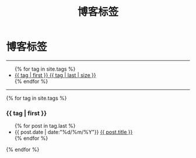 ﻿---
layout: default
title: 博客标签
permalink: /tags/
---

<div class="page-content wc-container">
    <h1>博客标签</h1><hr>
    <ul id="label_box">
        {% for tag in site.tags %}
            <li class="navigation-list"><a href="{{ site.baseurl }}/tags/#{{ tag[0] }}">{{ tag | first }}
            <span>{{ tag | last | size }}</span></a>
            </li>
        {% endfor %}
    </ul>
    <hr>
    {% for tag in site.tags %}
  <h3 id="{{ tag | first }}">{{ tag | first }}</h3>
  <!-- <span>{{ category | last | size }}</span> -->
  <ul class="arc-list">
      {% for post in tag.last %}
          <li>{{ post.date | date:"%d/%m/%Y"}} <a href="{{ post.url }}">{{ post.title }}</a></li>
      {% endfor %}
  </ul>
  {% endfor %}
</div>